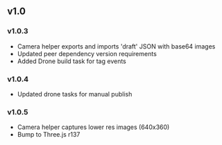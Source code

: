 ## v1.0


### v1.0.3
- Camera helper exports and imports 'draft' JSON with base64 images
- Updated peer dependency version requirements
- Added Drone build task for tag events

### v1.0.4
- Updated drone tasks for manual publish

### v1.0.5
- Camera helper captures lower res images (640x360) 
- Bump to Three.js r137